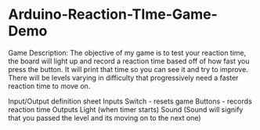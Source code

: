 # Arduino-Reaction-TIme-Game-Demo
Game Description:
The objective of my game is to test your reaction time, 
the board will light up and record a reaction time based off of how fast you press the button. 
It will print that time so you can see it and try to improve. 
There will be levels varying in difficulty that progressively need a faster reaction time to move on.

Input/Output definition sheet
Inputs
Switch - resets game
Buttons - records reaction time
Outputs
Light (when timer starts)
Sound (Sound will signify that you passed the level and its moving on to the next one)

